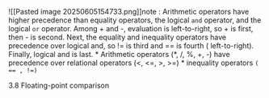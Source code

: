 ![[Pasted image 20250605154733.png]]note : Arithmetic operators have higher precedence than equality operators, the logical `and` operator, and the logical `or` operator. Among + and -, evaluation is left-to-right, so + is first, then - is second. Next, the equality and inequality operators have precedence over logical and, so != is third and == is fourth ( left-to-right). Finally, logical and is last.
	* Arithmetic operators (*, /, %, +, -) have precedence over relational operators (<, <=, >, >=)
	* inequality operators `( == , !=)`

3.8
Floating-point comparison 
